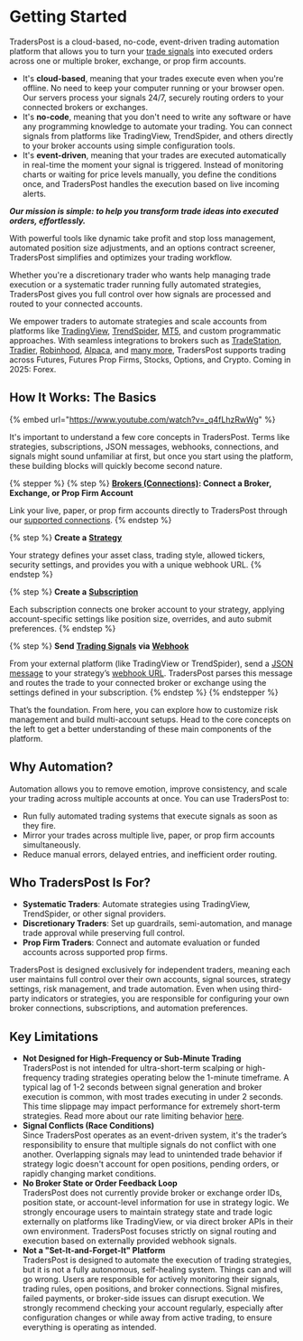 # Getting Started

TradersPost is a cloud-based, no-code, event-driven trading automation platform that allows you to turn your [trade signals](core-concepts/signals.md) into executed orders across one or multiple broker, exchange, or prop firm accounts.

* It's **cloud-based**, meaning that your trades execute even when you're offline. No need to keep your computer running or your browser open. Our servers process your signals 24/7, securely routing orders to your connected brokers or exchanges.
* It's **no-code**, meaning that you don't need to write any software or have any programming knowledge to automate your trading. You can connect signals from platforms like TradingView, TrendSpider, and others directly to your broker accounts using simple configuration tools.
* It's **event-driven**, meaning that your trades are executed automatically in real-time the moment your signal is triggered. Instead of monitoring charts or waiting for price levels manually, you define the conditions once, and TradersPost handles the execution based on live incoming alerts.

_**Our mission is simple: to help you transform trade ideas into executed orders, effortlessly.**_

With powerful tools like dynamic take profit and stop loss management, automated position size adjustments, and an options contract screener, TradersPost simplifies and optimizes your trading workflow.

Whether you're a discretionary trader who wants help managing trade execution or a systematic trader running fully automated strategies, TradersPost gives you full control over how signals are processed and routed to your connected accounts.

We empower traders to automate strategies and scale accounts from platforms like [TradingView](learn/signal-sources/tradingview.md), [TrendSpider](learn/signal-sources/trend-spider.md), [MT5](broken-reference), and custom programmatic approaches. With seamless integrations to brokers such as [TradeStation](all-supported-connections/tradestation.md), [Tradier](all-supported-connections/tradier.md), [Robinhood](all-supported-connections/robinhood.md), [Alpaca](all-supported-connections/alpaca.md), and [many more](https://traderspost.io/connections), TradersPost supports trading across Futures, Futures Prop Firms, Stocks, Options, and Crypto. Coming in 2025: Forex.

## How It Works: The Basics

{% embed url="https://www.youtube.com/watch?v=_q4fLhzRwWg" %}

It's important to understand a few core concepts in TradersPost. Terms like strategies, subscriptions, JSON messages, webhooks, connections, and signals might sound unfamiliar at first, but once you start using the platform, these building blocks will quickly become second nature.

{% stepper %}
{% step %}
[**Brokers (Connections)**](core-concepts/brokers-connections.md)**: Connect a Broker, Exchange, or Prop Firm Account**

Link your live, paper, or prop firm accounts directly to TradersPost through our [supported connections](https://traderspost.io/connections).
{% endstep %}

{% step %}
**Create a** [**Strategy**](core-concepts/strategies.md)

Your strategy defines your asset class, trading style, allowed tickers, security settings, and provides you with a unique webhook URL.
{% endstep %}

{% step %}
**Create a** [**Subscription**](core-concepts/subscriptions.md)

Each subscription connects one broker account to your strategy, applying account-specific settings like position size, overrides, and auto submit preferences.
{% endstep %}

{% step %}
**Send** [**Trading Signals**](core-concepts/signals.md) **via** [**Webhook**](core-concepts/webhooks.md)

From your external platform (like TradingView or TrendSpider), send a [JSON message](core-concepts/json-messages.md) to your strategy’s [webhook URL](core-concepts/webhooks.md). TradersPost parses this message and routes the trade to your connected broker or exchange using the settings defined in your subscription.
{% endstep %}
{% endstepper %}

That’s the foundation. From here, you can explore how to customize risk management and build multi-account setups. Head to the core concepts on the left to get a better understanding of these main components of the platform.

## Why Automation?

Automation allows you to remove emotion, improve consistency, and scale your trading across multiple accounts at once. You can use TradersPost to:

* Run fully automated trading systems that execute signals as soon as they fire.
* Mirror your trades across multiple live, paper, or prop firm accounts simultaneously.
* Reduce manual errors, delayed entries, and inefficient order routing.

## Who TradersPost Is For?

* **Systematic Traders**: Automate strategies using TradingView, TrendSpider, or other signal providers.
* **Discretionary Traders**: Set up guardrails, semi-automation, and manage trade approval while preserving full control.
* **Prop Firm Traders**: Connect and automate evaluation or funded accounts across supported prop firms.

TradersPost is designed exclusively for independent traders, meaning each user maintains full control over their own accounts, signal sources, strategy settings, risk management, and trade automation. Even when using third-party indicators or strategies, you are responsible for configuring your own broker connections, subscriptions, and automation preferences.

## Key Limitations

* **Not Designed for High-Frequency or Sub-Minute Trading**\
  TradersPost is not intended for ultra-short-term scalping or high-frequency trading strategies operating below the 1-minute timeframe. A typical lag of 1-2 seconds between signal generation and broker execution is common, with most trades executing in under 2 seconds. This time slippage may impact performance for extremely short-term strategies. Read more about our rate limiting behavior [here](learn/platform-concepts/rate-limits.md).
* **Signal Conflicts (Race Conditions)**\
  Since TradersPost operates as an event-driven system, it's the trader’s responsibility to ensure that multiple signals do not conflict with one another. Overlapping signals may lead to unintended trade behavior if strategy logic doesn't account for open positions, pending orders, or rapidly changing market conditions.
* **No Broker State or Order Feedback Loop**\
  TradersPost does not currently provide broker or exchange order IDs, position state, or account-level information for use in strategy logic. We strongly encourage users to maintain strategy state and trade logic externally on platforms like TradingView, or via direct broker APIs in their own environment. TradersPost focuses strictly on signal routing and execution based on externally provided webhook signals.
* **Not a "Set-It-and-Forget-It" Platform**\
  TradersPost is designed to automate the execution of trading strategies, but it is not a fully autonomous, self-healing system. Things can and will go wrong. Users are responsible for actively monitoring their signals, trading rules, open positions, and broker connections. Signal misfires, failed payments, or broker-side issues can disrupt execution. We strongly recommend checking your account regularly, especially after configuration changes or while away from active trading, to ensure everything is operating as intended.
